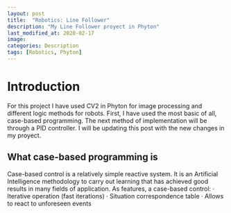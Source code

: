 ```yaml
---
layout: post
title:  "Robotics: Line Follower"
description: "My Line Follower proyect in Phyton"
last_modified_at: 2020-02-17
image:
categories: Description
tags: [Robotics, Phyton]
---
```

# Introduction

For this project I have used CV2 in Phyton for image processing and different logic methods for robots. First, I have used the most basic of all, case-based programming. The next method of implementation will be through a PID controller. I will be updating this post with the new changes in my proyect.

## What case-based programming is

Case-based control is a relatively simple reactive system. It is an Artificial Intelligence methodology to carry out learning that has achieved good results in many fields of application. As features, a case-based control:
    · Iterative operation (fast iterations)
    · Situation correspondence table
    · Allows to react to unforeseen events
